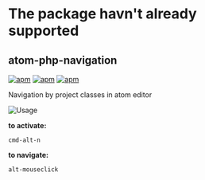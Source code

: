 # The package havn't already supported 

## atom-php-navigation
[![apm](https://img.shields.io/apm/dm/vim-mode.svg?style=flat-square)](https://github.com/igogo5yo/atom-php-navigation) [![apm](https://img.shields.io/apm/v/vim-mode.svg?style=flat-square)](https://github.com/igogo5yo/atom-php-navigation) [![apm](https://img.shields.io/apm/l/vim-mode.svg?style=flat-square)](https://github.com/igogo5yo/atom-php-navigation)

Navigation by project classes in atom editor

![Usage](https://github.com/igogo5yo/atom-php-navigation/raw/master/resources/atom-php-navigation.gif)

**to activate:**
```
cmd-alt-n
```

**to navigate:**
```
alt-mouseclick
```
